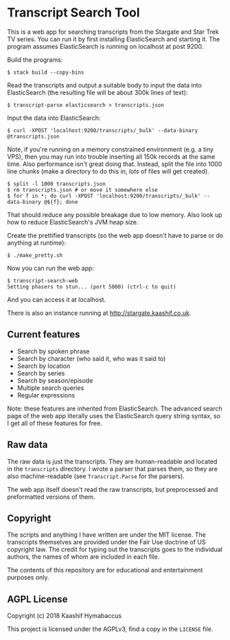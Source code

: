 # Transcript Search Tool

This is a web app for searching transcripts from the Stargate and Star
Trek TV series. You can run it by first installing ElasticSearch and
starting it. The program assumes ElasticSearch is running on localhost
at post 9200.

Build the programs:

	$ stack build --copy-bins

Read the transcripts and output a suitable body to input the data into
ElasticSearch (the resulting file will be about 300k lines of text):

	$ transcript-parse elasticsearch > transcripts.json

Input the data into ElasticSearch:

	$ curl -XPOST 'localhost:9200/transcripts/_bulk' --data-binary @transcripts.json

Note, if you're running on a memory constrained environment (e.g. a
tiny VPS), then you may run into trouble inserting all 150k records at
the same time. Also performance isn't great doing that. Instead, split
the file into 1000 line chunks (make a directory to do this in, _lots_
of files will get created).

	$ split -l 1000 transcripts.json
	$ rm transcripts.json # or move it somewhere else
	$ for f in *; do curl -XPOST 'localhost:9200/transcripts/_bulk' --data-binary @${f}; done

That should reduce any possible breakage due to low memory. Also look
up how to reduce ElasticSearch's JVM heap size.

Create the prettified transcripts (so the web app doesn't have to
parse or do anything at runtime):

	$ ./make_pretty.sh

Now you can run the web app:

	$ transcript-search-web
	Setting phasers to stun... (port 5000) (ctrl-c to quit)

And you can access it at localhost.

There is also an instance running at <http://stargate.kaashif.co.uk>.

## Current features

* Search by spoken phrase
* Search by character (who said it, who was it said to)
* Search by location
* Search by series
* Search by season/episode
* Multiple search queries
* Regular expressions

Note: these features are inherited from ElasticSearch. The advanced
search page of the web app literally uses the ElasticSearch query
string syntax, so I get all of these features for free.

## Raw data

The raw data is just the transcripts. They are human-readable and
located in the `transcripts` directory. I wrote a parser that parses
them, so they are also machine-readable (see `Transcript.Parse` for
the parsers).

The web app itself doesn't read the raw transcripts, but preprocessed
and preformatted versions of them.

## Copyright

The scripts and anything I have written are under the MIT license. The
transcripts themselves are provided under the Fair Use doctrine of US
copyright law. The credit for typing out the transcripts goes to the
individual authors, the names of whom are included in each file.

The contents of this repository are for educational and entertainment
purposes only.

## AGPL License
Copyright (c) 2018 Kaashif Hymabaccus

This project is licensed under the AGPLv3, find a copy in the
`LICENSE` file.
